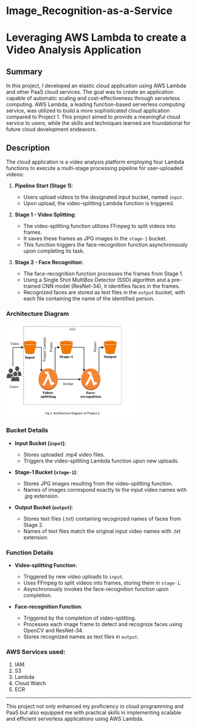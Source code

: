 # Image_Recognition-as-a-Service

# Leveraging AWS Lambda to create a Video Analysis Application

## Summary

In this project, I developed an elastic cloud application using AWS Lambda and other PaaS cloud services. The goal was to create an application capable of automatic scaling and cost-effectiveness through serverless computing. AWS Lambda, a leading function-based serverless computing service, was utilized to build a more sophisticated cloud application compared to Project 1. This project aimed to provide a meaningful cloud service to users, while the skills and techniques learned are foundational for future cloud development endeavors.

## Description

The cloud application is a video analysis platform employing four Lambda functions to execute a multi-stage processing pipeline for user-uploaded videos:

1. **Pipeline Start (Stage 1)**:
   - Users upload videos to the designated input bucket, named `input`.
   - Upon upload, the video-splitting Lambda function is triggered.

2. **Stage 1 - Video Splitting**:
   - The video-splitting function utilizes FFmpeg to split videos into frames.
   - It saves these frames as JPG images in the `stage-1` bucket.
   - This function triggers the face-recognition function asynchronously upon completing its task.

3. **Stage 2 - Face Recognition**:
   - The face-recognition function processes the frames from Stage 1.
   - Using a Single Shot MultiBox Detector (SSD) algorithm and a pre-trained CNN model (ResNet-34), it identifies faces in the frames.
   - Recognized faces are stored as text files in the `output` bucket, with each file containing the name of the identified person.

### Architecture Diagram

![Architecture Diagram](archi)

### Bucket Details

- **Input Bucket (`input`)**:
  - Stores uploaded .mp4 video files.
  - Triggers the video-splitting Lambda function upon new uploads.

- **Stage-1 Bucket (`stage-1`)**:
  - Stores JPG images resulting from the video-splitting function.
  - Names of images correspond exactly to the input video names with .jpg extension.

- **Output Bucket (`output`)**:
  - Stores text files (.txt) containing recognized names of faces from Stage 2.
  - Names of text files match the original input video names with .txt extension.

### Function Details

- **Video-splitting Function**:
  - Triggered by new video uploads to `input`.
  - Uses FFmpeg to split videos into frames, storing them in `stage-1`.
  - Asynchronously invokes the face-recognition function upon completion.

- **Face-recognition Function**:
  - Triggered by the completion of video-splitting.
  - Processes each image frame to detect and recognize faces using OpenCV and ResNet-34.
  - Stores recognized names as text files in `output`.


### AWS Services used:
1. IAM
2. S3
3. Lambda
4. Cloud Watch
5. ECR
   
---
This project not only enhanced my proficiency in cloud programming and PaaS but also equipped me with practical skills in implementing scalable and efficient serverless applications using AWS Lambda.

